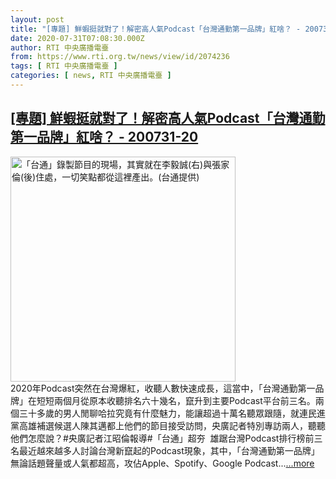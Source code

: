 ```yaml
---
layout: post
title: "[專題] 鮮蝦挺就對了！解密高人氣Podcast「台灣通勤第一品牌」紅啥？ - 200731-20"
date: 2020-07-31T07:08:30.000Z
author: RTI 中央廣播電臺
from: https://www.rti.org.tw/news/view/id/2074236
tags: [ RTI 中央廣播電臺 ]
categories: [ news, RTI 中央廣播電臺 ]
---
```

<!--1596179310000-->
[[專題] 鮮蝦挺就對了！解密高人氣Podcast「台灣通勤第一品牌」紅啥？ - 200731-20](https://www.rti.org.tw/news/view/id/2074236)
------

<div>
<img src="https://static.rti.org.tw/assets/thumbnails/2020/07/31/b90da470f12fc2d8fa8449d5601e5f29.jpg" width="360" alt="「台通」錄製節目的現場，其實就在李毅誠(右)與張家倫(後)住處，一切笑點都從這裡產出。(台通提供)" title="「台通」錄製節目的現場，其實就在李毅誠(右)與張家倫(後)住處，一切笑點都從這裡產出。(台通提供)"><br>2020年Podcast突然在台灣爆紅，收聽人數快速成長，這當中，「台灣通勤第一品牌」在短短兩個月從原本收聽排名六十幾名，竄升到主要Podcast平台前三名。兩個三十多歲的男人閒聊哈拉究竟有什麼魅力，能讓超過十萬名聽眾跟隨，就連民進黨高雄補選候選人陳其邁都上他們的節目接受訪問，央廣記者特別專訪兩人，聽聽他們怎麼說？#央廣記者江昭倫報導#「台通」超夯&nbsp; 雄踞台灣Podcast排行榜前三名最近越來越多人討論台灣新竄起的Podcast現象，其中，「台灣通勤第一品牌」無論話題聲量或人氣都超高，攻佔Apple、Spotify、Google Podcast...<a target="_blank" href="https://www.rti.org.tw/news/view/id/2074236">...more</a>
</div>
